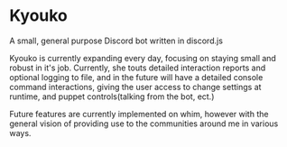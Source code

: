 # Kyouko
A small, general purpose Discord bot written in discord.js

Kyouko is currently expanding every day, focusing on staying small and robust in it's job.
Currently, she touts detailed interaction reports and optional logging to file, and in the future will have a detailed console command interactions, giving the user access to change settings at runtime, and puppet controls(talking from the bot, ect.)

Future features are currently implemented on whim, however with the general vision of providing use to the communities around me in various ways.